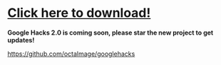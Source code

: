 # [Click here to download!](https://github.com/octalmage/googlehacks/releases/latest) #

**Google Hacks 2.0 is coming soon, please star the new project to get updates!**

https://github.com/octalmage/googlehacks